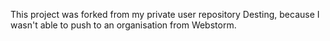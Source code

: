 This project was forked from my private user repository Desting, because I wasn't able to push to an organisation from Webstorm.
